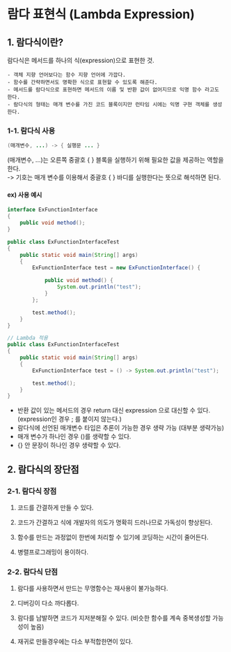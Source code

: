 # 람다 표현식 (Lambda Expression)

## 1. 람다식이란?  

람다식은 메서드를 하나의 식(expression)으로 표현한 것.
```  
- 객체 지향 언어보다는 함수 지향 언어에 가깝다.  
- 함수를 간략하면서도 명확한 식으로 표현할 수 있도록 해준다.  
- 메서드를 람다식으로 표현하면 메서드의 이름 및 반환 값이 없어지므로 익명 함수 라고도 한다.  
- 람다식의 형태는 매개 변수를 가진 코드 블록이지만 런타임 시에는 익명 구현 객체를 생성한다.  
```

### 1-1. 람다식 사용

```Java
(매개변수, ...) -> { 실행문 ... }
```
(매개변수, ...)는 오른쪽 중괄호 { } 블록을 실행하기 위해 필요한 값을 제공하는 역할을 한다.  
-> 기호는 매개 변수를 이용해서 중괄호 { } 바디를 실행한다는 뜻으로 해석하면 된다.  

#### ex) 사용 예시  

```Java
interface ExFunctionInterface
{
    public void method();
}

public class ExFunctionInterfaceTest
{
    public static void main(String[] args)
    {
        ExFunctionInterface test = new ExFunctionInterface() {

            public void method() {
                System.out.println("test");
            }
        };

        test.method();
    }
}

// Lambda 적용
public class ExFunctionInterfaceTest
{
    public static void main(String[] args)
    {
        ExFunctionInterface test = () -> System.out.println("test");

        test.method();
    }
}
```
* 반환 값이 있는 메서드의 경우 return 대신 expression 으로 대신할 수 있다.  
  (expression인 경우 ; 를 붙이지 않는다.)  
* 람다식에 선언된 매개변수 타입은 추론이 가능한 경우 생략 가능 (대부분 생략가능)  
* 매개 변수가 하나인 경우 ()를 생략할 수 있다.  
* {} 안 문장이 하나인 경우 생략할 수 있다.  

## 2. 람다식의 장단점

### 2-1. 람다식 장점

1. 코드를 간결하게 만들 수 있다.  

2. 코드가 간결하고 식에 개발자의 의도가 명확히 드러나므로 가독성이 향상된다.  

3. 함수를 만드는 과정없이 한번에 처리할 수 있기에 코딩하는 시간이 줄어든다.  

4. 병렬프로그래밍이 용이하다.  

### 2-2. 람다식 단점

1. 람다를 사용하면서 만드는 무명함수는 재사용이 불가능하다.  

2. 디버깅이 다소 까다롭다.  

3. 람다를 남발하면 코드가 지저분해질 수 있다. (비슷한 함수를 계속 중복생성할 가능성이 높음)  

4. 재귀로 만들경우에는 다소 부적합한면이 있다.  